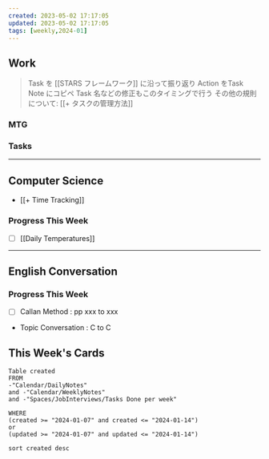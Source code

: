 ```yaml
---
created: 2023-05-02 17:17:05
updated: 2023-05-02 17:17:05
tags: [weekly,2024-01]
---
```

## Work
> Task を [[STARS フレームワーク]] に沿って振り返り
> Action をTask Note にコピペ
> Task 名などの修正もこのタイミングで行う
> その他の規則について: [[+ タスクの管理方法]] 
### MTG

### Tasks

---
## Computer Science
- [[+ Time Tracking]]
### Progress This Week
- [ ] [[Daily Temperatures]]

---
## English Conversation
### Progress This Week
- [ ] Callan Method : pp xxx to xxx
- Topic Conversation : C to C

## This Week's Cards
```dataview
Table created
FROM
-"Calendar/DailyNotes"
and -"Calendar/WeeklyNotes"
and -"Spaces/JobInterviews/Tasks Done per week"

WHERE
(created >= "2024-01-07" and created <= "2024-01-14")
or
(updated >= "2024-01-07" and updated <= "2024-01-14")

sort created desc
```
